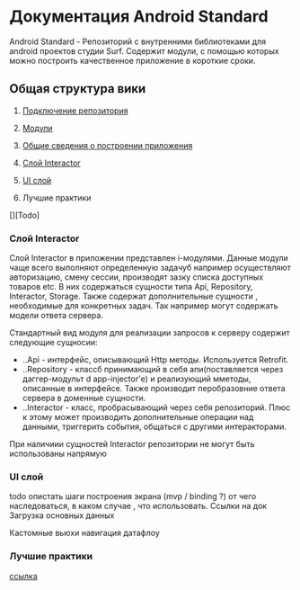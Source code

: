 Документация Android Standard
=============================

Android Standard - Репозиторий с внутренними библиотеками для android проектов студии Surf.
Содержит модули, с помощью которых можно построить качественное приложение
в короткие сроки.

Общая структура вики
--------------------
1. [Подключение репозитория](add_repo_to_project.md)

1. [Модули](modules.md)

1. [Общие сведения о построении приложения](arch.md)

1. [Слой Interactor]()

1. [UI слой]()

1. Лучшие практики

[][Todo]

### Слой Interactor
Cлой Interactor в приложении представлен i-модулями.
Данные модули чаще всего выполняют определенную задачуб например осуществляют авторизацию,
смену сессии, производят зазку списка доступных товаров etc.
В них содержаться сущности типа  Api, Repository, Interactor, Storage.
Также содержат дополнительные сущности , необходимые для конкретных задач. Так например могут содержать
модели ответа сервера.

Стандартный вид модуля для реализации запросов к серверу содержит следующие сущносии:
* ..Api - интерфейс, описывающий Http методы. Используется Retrofit.
* ..Repository - классб принимающий в себя апи(поставляется через даггер-модульт d app-injector'е) и
реализующий мметоды, описанные в интерфейсе. Также производит перобразовние ответа сервера в доменные сущности.
* ..Interactor - класс, пробрасывающий через себя репозиторий. Плюс к этому может производить дополнительные операции над данными,
триггерить события, общаться с другими интеракторами.

При наличиии сущностей Interactor репозитории не могут быть использованы напрямую

### UI слой
todo опистать шаги построения экрана (mvp / binding ?)
от чего наследоваться, в каком случае ,
что использовать. Ссылки на док
Загрузка основных данных

Кастомные вьюхи
навигация
 датафлоу


### Лучшие практики
[ссылка](https://docs.google.com/document/d/1tGf1Z9r16h6swXSGR48qBT2MO5nqia9dZltjg8j2N2o/edit#)
